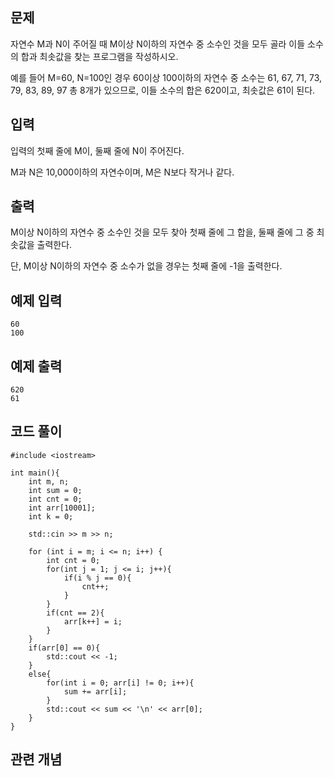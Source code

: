 ## 문제 
자연수 M과 N이 주어질 때 M이상 N이하의 자연수 중 소수인 것을 모두 골라 이들 소수의 합과 최솟값을 찾는 프로그램을 작성하시오.

예를 들어 M=60, N=100인 경우 60이상 100이하의 자연수 중 소수는 61, 67, 71, 73, 79, 83, 89, 97 총 8개가 있으므로, 이들 소수의 합은 620이고, 최솟값은 61이 된다.
## 입력
입력의 첫째 줄에 M이, 둘째 줄에 N이 주어진다.

M과 N은 10,000이하의 자연수이며, M은 N보다 작거나 같다.
## 출력
M이상 N이하의 자연수 중 소수인 것을 모두 찾아 첫째 줄에 그 합을, 둘째 줄에 그 중 최솟값을 출력한다. 

단, M이상 N이하의 자연수 중 소수가 없을 경우는 첫째 줄에 -1을 출력한다.
## 예제 입력 
```
60
100
```

## 예제 출력  
```
620
61
```
## 코드 풀이
```
#include <iostream>

int main(){
    int m, n;
    int sum = 0;
    int cnt = 0;
    int arr[10001];
    int k = 0;

    std::cin >> m >> n; 
    	
    for (int i = m; i <= n; i++) {
        int cnt = 0;
        for(int j = 1; j <= i; j++){
            if(i % j == 0){
                cnt++;
            }
        }
        if(cnt == 2){
            arr[k++] = i; 
        }   
    }
    if(arr[0] == 0){
        std::cout << -1;
    }
    else{
        for(int i = 0; arr[i] != 0; i++){
            sum += arr[i];
        }
        std::cout << sum << '\n' << arr[0];
    }  
}
```
## 관련 개념
